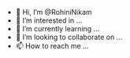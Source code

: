 - 👋 Hi, I’m @RohiniNikam
- 👀 I’m interested in ...
- 🌱 I’m currently learning ...
- 💞️ I’m looking to collaborate on ...
- 📫 How to reach me ...

<!---
RohiniNikam/RohiniNikam is a ✨ special ✨ repository because its `README.md` (this file) appears on your GitHub profile.
You can click the Preview link to take a look at your changes.
--->

